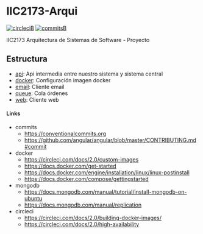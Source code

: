 # IIC2173-Arqui

[![circleciB]][circleciL]
[![commitsB]][commitsL]

IIC2173 Arquitectura de Sistemas de Software - Proyecto

## Estructura

- [api](api): Api intermedia entre nuestro sistema y sistema central
- [docker](docker): Configuración imagen docker
- [email](email): Cliente email
- [queue](queue): Cola órdenes
- [web](web): Cliente web

<!-- Badges -->
[circleciL]:https://circleci.com/gh/negebauer/IIC2173-Arqui
[circleciB]:https://circleci.com/gh/negebauer/IIC2173-Arqui.svg?style=svg&circle-token=3634a4c1bb42fd24fb638af8b3d05a1f114789f6

[commitsL]:https://conventionalcommits.org
[commitsB]:https://img.shields.io/badge/commits-conventional-brightgreen.svg

#### Links

- commits
  - https://conventionalcommits.org
  - https://github.com/angular/angular/blob/master/CONTRIBUTING.md#commit
- docker
  - https://circleci.com/docs/2.0/custom-images
  - https://docs.docker.com/get-started
  - https://docs.docker.com/engine/installation/linux/linux-postinstall
  - https://docs.docker.com/compose/gettingstarted
- mongodb
  - https://docs.mongodb.com/manual/tutorial/install-mongodb-on-ubuntu
  - https://docs.mongodb.com/manual/replication
- circleci
  - https://circleci.com/docs/2.0/building-docker-images/
  - https://circleci.com/docs/2.0/high-availability
